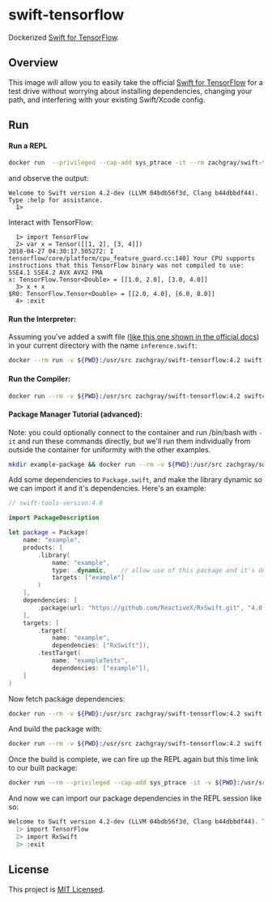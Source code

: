 # swift-tensorflow

Dockerized [Swift for TensorFlow](https://github.com/tensorflow/swift).

## Overview

This image will allow you to easily take the official [Swift for TensorFlow](https://github.com/tensorflow/swift) for a test drive without worrying about installing dependencies, changing your path, and interfering with your existing Swift/Xcode config.

## Run
#### Run a REPL

```bash
docker run  --privileged --cap-add sys_ptrace -it --rm zachgray/swift-tensorflow:4.2 swift -I/usr/lib/swift/clang/include
```

and observe the output:

```
Welcome to Swift version 4.2-dev (LLVM 04bdb56f3d, Clang b44dbbdf44). Type :help for assistance.
  1> 
```

Interact with TensorFlow:

```
  1> import TensorFlow
  2> var x = Tensor([[1, 2], [3, 4]])
2018-04-27 04:30:17.505272: I tensorflow/core/platform/cpu_feature_guard.cc:140] Your CPU supports instructions that this TensorFlow binary was not compiled to use: SSE4.1 SSE4.2 AVX AVX2 FMA
x: TensorFlow.Tensor<Double> = [[1.0, 2.0], [3.0, 4.0]]
  3> x + x
$R0: TensorFlow.Tensor<Double> = [[2.0, 4.0], [6.0, 8.0]]
  4> :exit
```

#### Run the Interpreter: 

Assuming you've added a swift file ([like this one shown in the official docs](https://github.com/tensorflow/swift/blob/master/Usage.md#interpreter)) in your current directory with the name `inference.swift`:

```bash
docker --rm run -v ${PWD}:/usr/src zachgray/swift-tensorflow:4.2 swift -O /usr/src/inference.swift
```

#### Run the Compiler:

```bash
docker run --rm -v ${PWD}:/usr/src zachgray/swift-tensorflow:4.2 swiftc -O /usr/src/inference.swift
```

#### Package Manager Tutorial (advanced):

Note: you could optionally connect to the container and run /bin/bash with `-it` and run these commands directly, but we'll run them individually from outside the container for uniformity with the other examples.

```bash
mkdir example-package && docker run --rm -v ${PWD}:/usr/src zachgray/swift-tensorflow:4.2 swift package --package-path example init --type library
```

Add some dependencies to `Package.swift`, and make the library dynamic so we can import it and it's dependencies. Here's an example:

```swift
// swift-tools-version:4.0

import PackageDescription

let package = Package(
    name: "example",
    products: [
        .library(
            name: "example",
            type: .dynamic,    // allow use of this package and it's deps from the REPL
            targets: ["example"]
        )
    ],
    dependencies: [
        .package(url: "https://github.com/ReactiveX/RxSwift.git", "4.0.0" ..< "5.0.0")
    ],
    targets: [
        .target(
            name: "example",
            dependencies: ["RxSwift"]),
        .testTarget(
            name: "exampleTests",
            dependencies: ["example"]),
    ]
)
```

Now fetch package dependencies:

```bash
docker run --rm -v ${PWD}:/usr/src zachgray/swift-tensorflow:4.2 swift package --package-path example update
```

And build the package with:

```bash
docker run --rm -v ${PWD}:/usr/src zachgray/swift-tensorflow:4.2 swift build --package-path example
```

Once the build is complete, we can fire up the REPL again but this time link to our built package:

```bash
docker run --rm --privileged --cap-add sys_ptrace -it -v ${PWD}:/usr/src zachgray/swift-tensorflow:4.2 swift -I /usr/src/example/.build/debug -L /usr/src/example/.build/debug -Lexample -I/usr/lib/swift/clang/include
```

And now we can import our package dependencies in the REPL session like so:

```bash
Welcome to Swift version 4.2-dev (LLVM 04bdb56f3d, Clang b44dbbdf44). Type :help for assistance.
  1> import TensorFlow
  2> import RxSwift
  3> :exit
```

## License

This project is [MIT Licensed](https://github.com/zachgrayio/swift-tensorflow/blob/master/LICENSE).
